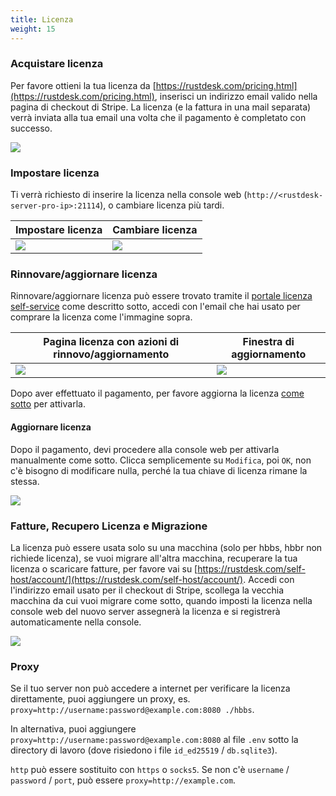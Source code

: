 ```yaml
---
title: Licenza
weight: 15
---
```


### Acquistare licenza

Per favore ottieni la tua licenza da [https://rustdesk.com/pricing.html](https://rustdesk.com/pricing.html), inserisci un indirizzo email valido nella pagina di checkout di Stripe. La licenza (e la fattura in una mail separata) verrà inviata alla tua email una volta che il pagamento è completato con successo.

![](/docs/en/self-host/rustdesk-server-pro/license/images/stripe.jpg)

### Impostare licenza

Ti verrà richiesto di inserire la licenza nella console web (`http://<rustdesk-server-pro-ip>:21114`), o cambiare licenza più tardi.

| Impostare licenza | Cambiare licenza |
| --- | --- |
| ![](/docs/en/self-host/rustdesk-server-pro/license/images/set.png) | ![](/docs/en/self-host/rustdesk-server-pro/license/images/change.png) |

### Rinnovare/aggiornare licenza

Rinnovare/aggiornare licenza può essere trovato tramite il [portale licenza self-service](https://rustdesk.com/self-host/account/) come descritto sotto, accedi con l'email che hai usato per comprare la licenza come l'immagine sopra.

| Pagina licenza con azioni di rinnovo/aggiornamento | Finestra di aggiornamento |
| --- | --- |
| ![](/docs/en/self-host/rustdesk-server-pro/license/images/renew.jpg?v2) | ![](/docs/en/self-host/rustdesk-server-pro/license/images/upgrade.png) |

Dopo aver effettuato il pagamento, per favore aggiorna la licenza [come sotto](/docs/en/self-host/rustdesk-server-pro/license/#refresh-license) per attivarla.

#### Aggiornare licenza
Dopo il pagamento, devi procedere alla console web per attivarla manualmente come sotto. Clicca semplicemente su `Modifica`, poi `OK`, non c'è bisogno di modificare nulla, perché la tua chiave di licenza rimane la stessa.

![](/docs/en/self-host/rustdesk-server-pro/license/images/updatelic.jpg)

### Fatture, Recupero Licenza e Migrazione

La licenza può essere usata solo su una macchina (solo per hbbs, hbbr non richiede licenza), se vuoi migrare all'altra macchina, recuperare la tua licenza o scaricare fatture, per favore vai su [https://rustdesk.com/self-host/account/](https://rustdesk.com/self-host/account/). Accedi con l'indirizzo email usato per il checkout di Stripe, scollega la vecchia macchina da cui vuoi migrare come sotto, quando imposti la licenza nella console web del nuovo server assegnerà la licenza e si registrerà automaticamente nella console.

![](/docs/en/self-host/rustdesk-server-pro/license/images/unbind.jpg)

### Proxy
Se il tuo server non può accedere a internet per verificare la licenza direttamente, puoi aggiungere un proxy, es. `proxy=http://username:password@example.com:8080 ./hbbs`.

In alternativa, puoi aggiungere `proxy=http://username:password@example.com:8080` al file `.env` sotto la directory di lavoro (dove risiedono i file `id_ed25519` / `db.sqlite3`).

`http` può essere sostituito con `https` o `socks5`. Se non c'è `username` / `password` / `port`, può essere `proxy=http://example.com`.